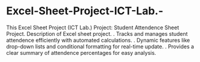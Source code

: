 # Excel-Sheet-Project-ICT-Lab.-
This Excel Sheet Project (ICT Lab.)
Project: Student Attendence Sheet Project.
Description of Excel sheet project.
. Tracks and manages student attendence efficiently with automated calculations.
. Dynamic features like drop-down lists and conditional formatting for real-time update.
. Provides a clear summary of attendence percentages for easy analysis.
